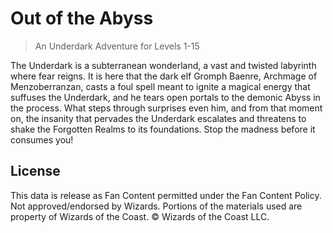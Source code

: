 # Out of the Abyss

> An Underdark Adventure for Levels 1-15

The Underdark is a subterranean wonderland, a vast and twisted labyrinth where fear reigns. It is here that the dark elf Gromph Baenre, Archmage of Menzoberranzan, casts a foul spell meant to ignite a magical energy that suffuses the Underdark, and he tears open portals to the demonic Abyss in the process. What steps through surprises even him, and from that moment on, the insanity that pervades the Underdark escalates and threatens to shake the Forgotten Realms to its foundations. Stop the madness before it consumes you!

## License

This data is release as Fan Content permitted under the Fan Content Policy. Not approved/endorsed by Wizards. Portions of the materials used are property of Wizards of the Coast. © Wizards of the Coast LLC.
